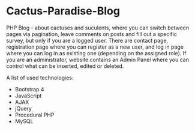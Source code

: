 # Cactus-Paradise-Blog

PHP Blog - about cactuses and suculents, where you can switch between pages via pagination, leave comments on posts  and fill out a specific survey, but only if you are a logged user. 
There are contact page, registration page where you can register as a new user, and log in page where you can log in as existing one (depending on the assigned role). If you are an administrator, website contains an Admin Panel where you can control what can be inserted, edited or deleted.



A list of used technologies:
- Bootstrap 4
- JavaScript
- AJAX
- jQuery
- Procedural PHP
- MySQL

